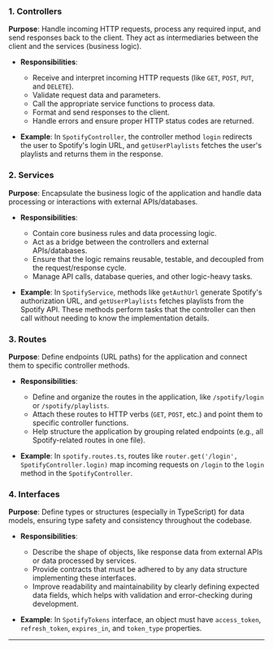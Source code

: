 

### 1. **Controllers**

**Purpose**: Handle incoming HTTP requests, process any required input, and send responses back to the client. They act as intermediaries between the client and the services (business logic).

- **Responsibilities**:
  - Receive and interpret incoming HTTP requests (like `GET`, `POST`, `PUT`, and `DELETE`).
  - Validate request data and parameters.
  - Call the appropriate service functions to process data.
  - Format and send responses to the client.
  - Handle errors and ensure proper HTTP status codes are returned.

- **Example**: In `SpotifyController`, the controller method `login` redirects the user to Spotify's login URL, and `getUserPlaylists` fetches the user's playlists and returns them in the response.

### 2. **Services**

**Purpose**: Encapsulate the business logic of the application and handle data processing or interactions with external APIs/databases.

- **Responsibilities**:
  - Contain core business rules and data processing logic.
  - Act as a bridge between the controllers and external APIs/databases.
  - Ensure that the logic remains reusable, testable, and decoupled from the request/response cycle.
  - Manage API calls, database queries, and other logic-heavy tasks.

- **Example**: In `SpotifyService`, methods like `getAuthUrl` generate Spotify's authorization URL, and `getUserPlaylists` fetches playlists from the Spotify API. These methods perform tasks that the controller can then call without needing to know the implementation details.

### 3. **Routes**

**Purpose**: Define endpoints (URL paths) for the application and connect them to specific controller methods.

- **Responsibilities**:
  - Define and organize the routes in the application, like `/spotify/login` or `/spotify/playlists`.
  - Attach these routes to HTTP verbs (`GET`, `POST`, etc.) and point them to specific controller functions.
  - Help structure the application by grouping related endpoints (e.g., all Spotify-related routes in one file).

- **Example**: In `spotify.routes.ts`, routes like `router.get('/login', SpotifyController.login)` map incoming requests on `/login` to the `login` method in the `SpotifyController`.

### 4. **Interfaces**

**Purpose**: Define types or structures (especially in TypeScript) for data models, ensuring type safety and consistency throughout the codebase.

- **Responsibilities**:
  - Describe the shape of objects, like response data from external APIs or data processed by services.
  - Provide contracts that must be adhered to by any data structure implementing these interfaces.
  - Improve readability and maintainability by clearly defining expected data fields, which helps with validation and error-checking during development.

- **Example**: In `SpotifyTokens` interface, an object must have `access_token`, `refresh_token`, `expires_in`, and `token_type` properties.

---
